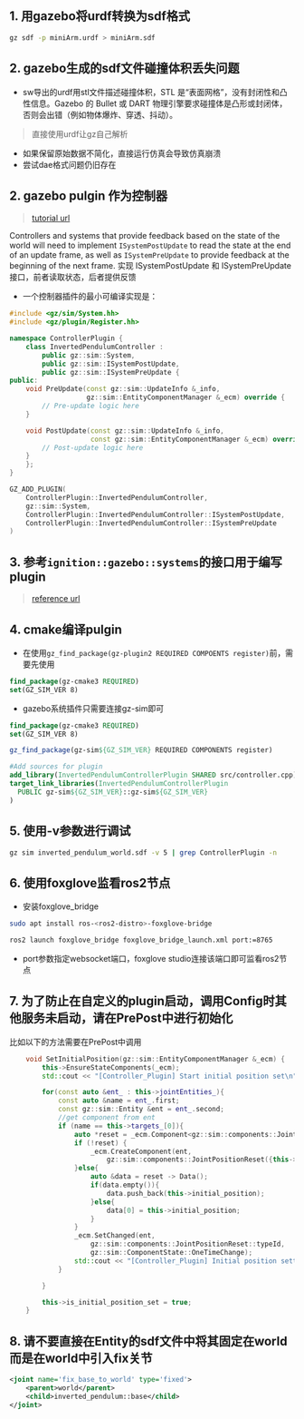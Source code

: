 ## 1. 用gazebo将urdf转换为sdf格式

```bash
gz sdf -p miniArm.urdf > miniArm.sdf
```
## 2. gazebo生成的sdf文件碰撞体积丢失问题
- sw导出的urdf用stl文件描述碰撞体积，STL 是“表面网格”，没有封闭性和凸性信息。Gazebo 的 Bullet 或 DART 物理引擎要求碰撞体是凸形或封闭体，否则会出错（例如物体爆炸、穿透、抖动）。
> 直接使用urdf让gz自己解析

- 如果保留原始数据不简化，直接运行仿真会导致仿真崩溃
- 尝试dae格式问题仍旧存在

## 2. gazebo pulgin 作为控制器
> [tutorial url](https://gazebosim.org/api/sim/8/createsystemplugins.html)

 Controllers and systems that provide feedback based on the state of the world will need to implement `ISystemPostUpdate` to read the state at the end of an update frame, as well as `ISystemPreUpdate` to provide feedback at the beginning of the next frame. 实现 ISystemPostUpdate 和 ISystemPreUpdate 接口，前者读取状态，后者提供反馈

- 一个控制器插件的最小可编译实现是：
``` cpp
#include <gz/sim/System.hh>
#include <gz/plugin/Register.hh>

namespace ControllerPlugin {
    class InvertedPendulumController : 
        public gz::sim::System,
        public gz::sim::ISystemPostUpdate,
        public gz::sim::ISystemPreUpdate {
public:
    void PreUpdate(const gz::sim::UpdateInfo &_info,
                   gz::sim::EntityComponentManager &_ecm) override {
        // Pre-update logic here
    }

    void PostUpdate(const gz::sim::UpdateInfo &_info,
                    const gz::sim::EntityComponentManager &_ecm) override {
        // Post-update logic here
    }
    };
}

GZ_ADD_PLUGIN(
    ControllerPlugin::InvertedPendulumController,
    gz::sim::System,
    ControllerPlugin::InvertedPendulumController::ISystemPostUpdate,
    ControllerPlugin::InvertedPendulumController::ISystemPreUpdate
)
```

## 3. 参考```ignition::gazebo::systems```的接口用于编写plugin
> [reference url](https://gazebosim.org/api/gazebo/6/namespaceignition_1_1gazebo_1_1systems.html)


## 4. cmake编译pulgin
- 在使用```gz_find_package(gz-plugin2 REQUIRED COMPOENTS register)```前，需要先使用
``` cmake
find_package(gz-cmake3 REQUIRED)
set(GZ_SIM_VER 8)
```
- gazebo系统插件只需要连接gz-sim即可
``` cmake
find_package(gz-cmake3 REQUIRED)
set(GZ_SIM_VER 8)

gz_find_package(gz-sim${GZ_SIM_VER} REQUIRED COMPONENTS register)

#Add sources for plugin
add_library(InvertedPendulumControllerPlugin SHARED src/controller.cpp)
target_link_libraries(InvertedPendulumControllerPlugin
  PUBLIC gz-sim${GZ_SIM_VER}::gz-sim${GZ_SIM_VER}
)
```

## 5. 使用-v参数进行调试
``` bash
gz sim inverted_pendulum_world.sdf -v 5 | grep ControllerPlugin -n
```

## 6. 使用foxglove监看ros2节点
- 安装foxglove_bridge
```bash
sudo apt install ros-<ros2-distro>-foxglove-bridge
```

```bash
ros2 launch foxglove_bridge foxglove_bridge_launch.xml port:=8765
```
- port参数指定websocket端口，foxglove studio连接该端口即可监看ros2节点

## 7. 为了防止在自定义的plugin启动，调用Config时其他服务未启动，请在PrePost中进行初始化
比如以下的方法需要在PrePost中调用
```cpp
    void SetInitialPosition(gz::sim::EntityComponentManager &_ecm) {
        this->EnsureStateComponents(_ecm);
        std::cout << "[Controller_Plugin] Start initial position set\n";

        for(const auto &ent_ : this->jointEntities_){
            const auto &name = ent_.first;
            const gz::sim::Entity &ent = ent_.second;
            //get component from ent
            if (name == this->targets_[0]){
                auto *reset = _ecm.Component<gz::sim::components::JointPositionReset>(ent);
                if (!reset) {
                    _ecm.CreateComponent(ent,
                        gz::sim::components::JointPositionReset({this->initial_position}));
                }else{
                    auto &data = reset -> Data();
                    if(data.empty()){
                        data.push_back(this->initial_position);
                    }else{
                        data[0] = this->initial_position;
                    }
                }
                _ecm.SetChanged(ent,
                    gz::sim::components::JointPositionReset::typeId,
                    gz::sim::ComponentState::OneTimeChange);
                std::cout << "[Controller_Plugin] Initial position setted!\n";
            }

        }

        this->is_initial_position_set = true;
    }
```

## 8. 请不要直接在Entity的sdf文件中将其固定在world 而是在world中引入fix关节
``` xml
<joint name='fix_base_to_world' type='fixed'>
    <parent>world</parent>
    <child>inverted_pendulum::base</child>
</joint>
```